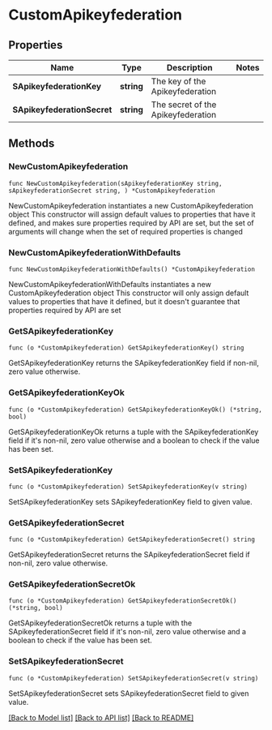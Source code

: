 # CustomApikeyfederation

## Properties

Name | Type | Description | Notes
------------ | ------------- | ------------- | -------------
**SApikeyfederationKey** | **string** | The key of the Apikeyfederation | 
**SApikeyfederationSecret** | **string** | The secret of the Apikeyfederation | 

## Methods

### NewCustomApikeyfederation

`func NewCustomApikeyfederation(sApikeyfederationKey string, sApikeyfederationSecret string, ) *CustomApikeyfederation`

NewCustomApikeyfederation instantiates a new CustomApikeyfederation object
This constructor will assign default values to properties that have it defined,
and makes sure properties required by API are set, but the set of arguments
will change when the set of required properties is changed

### NewCustomApikeyfederationWithDefaults

`func NewCustomApikeyfederationWithDefaults() *CustomApikeyfederation`

NewCustomApikeyfederationWithDefaults instantiates a new CustomApikeyfederation object
This constructor will only assign default values to properties that have it defined,
but it doesn't guarantee that properties required by API are set

### GetSApikeyfederationKey

`func (o *CustomApikeyfederation) GetSApikeyfederationKey() string`

GetSApikeyfederationKey returns the SApikeyfederationKey field if non-nil, zero value otherwise.

### GetSApikeyfederationKeyOk

`func (o *CustomApikeyfederation) GetSApikeyfederationKeyOk() (*string, bool)`

GetSApikeyfederationKeyOk returns a tuple with the SApikeyfederationKey field if it's non-nil, zero value otherwise
and a boolean to check if the value has been set.

### SetSApikeyfederationKey

`func (o *CustomApikeyfederation) SetSApikeyfederationKey(v string)`

SetSApikeyfederationKey sets SApikeyfederationKey field to given value.


### GetSApikeyfederationSecret

`func (o *CustomApikeyfederation) GetSApikeyfederationSecret() string`

GetSApikeyfederationSecret returns the SApikeyfederationSecret field if non-nil, zero value otherwise.

### GetSApikeyfederationSecretOk

`func (o *CustomApikeyfederation) GetSApikeyfederationSecretOk() (*string, bool)`

GetSApikeyfederationSecretOk returns a tuple with the SApikeyfederationSecret field if it's non-nil, zero value otherwise
and a boolean to check if the value has been set.

### SetSApikeyfederationSecret

`func (o *CustomApikeyfederation) SetSApikeyfederationSecret(v string)`

SetSApikeyfederationSecret sets SApikeyfederationSecret field to given value.



[[Back to Model list]](../README.md#documentation-for-models) [[Back to API list]](../README.md#documentation-for-api-endpoints) [[Back to README]](../README.md)


